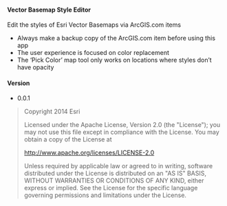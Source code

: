 
#### Vector Basemap Style Editor
Edit the styles of Esri Vector Basemaps via ArcGIS.com items
-	Always make a backup copy of the ArcGIS.com item before using this app
-	The user experience is focused on color replacement
-	The ‘Pick Color’ map tool only works on locations where styles don’t have opacity


#### Version
 * 0.0.1


> Copyright 2014 Esri
>
> Licensed under the Apache License, Version 2.0 (the "License");
> you may not use this file except in compliance with the License.
> You may obtain a copy of the License at
>
>   http://www.apache.org/licenses/LICENSE-2.0
>
> Unless required by applicable law or agreed to in writing, software
> distributed under the License is distributed on an "AS IS" BASIS,
> WITHOUT WARRANTIES OR CONDITIONS OF ANY KIND, either express or implied.
> See the License for the specific language governing permissions and
> limitations under the License.